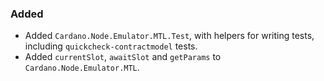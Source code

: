 ### Added

- Added `Cardano.Node.Emulator.MTL.Test`, with helpers for writing tests, including `quickcheck-contractmodel` tests.
- Added `currentSlot`, `awaitSlot` and `getParams` to `Cardano.Node.Emulator.MTL`.
